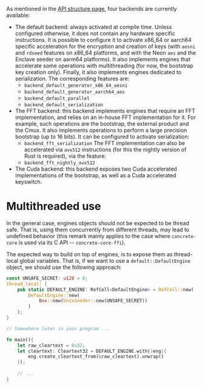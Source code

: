 As mentioned in the [API structure page](../general_concepts/apî_structure.md), four backends are currently available:
+ The default backend: always activated at compile time. Unless configured otherwise, it does not contain any hardware specific instructions. It is possible to configure it to activate x86_64 or aarch64 specific acceleration for the encryption and creation of keys (with `aesni` and `rdseed` features on x86_64 platforms, and with the Neon `aes` and the Enclave seeder on aarm64 platforms). It also implements engines that accelerate some operations with multithreading (for now, the bootstrap key creation only). Finally, it also implements engines dedicated to serialization.
The corresponding features are:
  + `backend_default_generator_x86_64_aesni`
  + `backend_default_generator_aarch64_aes`
  + `backend_default_parallel`
  + `backend_default_serialization`
+ The FFT backend: this backend implements engines that require an FFT implementation, and relies on an in-house FFT implementation for it. For example, such operations are the bootstrap, the external product and the Cmux. It also implements operations to perform a large precision bootstrap (up to 16 bits). It can be configured to activate serialization:
  + `backend_fft_serialization`
The FFT implementation can also be accelerated via `avx512` instructions (for this the nightly version of Rust is required), via the feature:
  + `backend_fft_nightly_avx512`
+ The Cuda backend: this backend exposes two Cuda accelerated implementations of the bootstrap, as well as a Cuda accelerated keyswitch.

# Multithreaded use

In the general case, engines objects should not be expected to be thread safe. That is, using them 
concurrently from different threads, may lead to undefined behavior (this remark mainly 
applies to the case where `concrete-core` is used via its C API -- `concrete-core-ffi`). 

The expected way to build on top of engines, is to expose them as thread-local global variables. 
That is, if we want to use a `default::DefaultEngine` object, we should use the following approach:
```rust
const UNSAFE_SECRET: u128 = 0;
thread_local! {
    pub static DEFAULT_ENGINE: RefCell<DefaultEngine> = RefCell::new(
        DefaultEngine::new(
            Box::new(UnixSeeder::new(UNSAFE_SECRET))
        )
    );
}

// Somewhere later in your program ...

fn main(){
    let raw_cleartext = 8u32;
    let cleartext: Cleartext32 = DEFAULT_ENGINE.with(|eng|{
        eng.create_cleartext_from(&raw_cleartext).unwrap()
    });
    
    // ...
}
```
